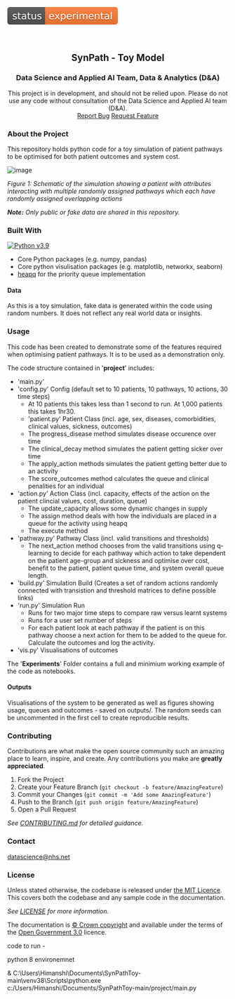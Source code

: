 <a name="readme-top"></a>
[![status: experimental](https://github.com/GIScience/badges/raw/master/status/experimental.svg)](https://github.com/GIScience/badges#experimental)

<!-- page header -->
<br/>
<div align="center">
    <h2 align="center">SynPath - Toy Model</h2>
    <h3 align="center">Data Science and Applied AI Team, Data & Analytics (D&A)</h3>
    <p align="center">
        This project is in development, and should not be relied upon. Please do not use any code without consultation of the Data Science and Applied AI team (D&A). 
        <br/>
        <a href="https://github.com/nhsengland/SynPathToy/issues">Report Bug</a>
        <a href="https://github.com/nhsengland/SynPathToy">Request Feature</a>
    </p>
</div>

### About the Project

This repository holds python code for a toy simulation of patient pathways to be optimised for both patient outcomes and system cost.  

<img width="1002" height="730" alt="image" src="https://github.com/user-attachments/assets/4268d811-d450-49ad-bb02-7415c34e05bc" />

*Figure 1: Schematic of the simulation showing a patient with attributes interacting with multiple randomly assigned pathways which each have randomly assigned overlapping actions*

_**Note:** Only public or fake data are shared in this repository._

### Built With

[![Python v3.9](https://img.shields.io/badge/python-v3.9-blue.svg)](https://www.python.org/downloads/release/python-3916/)
- Core Python packages (e.g. numpy, pandas)
- Core python visulisation packages (e.g. matplotlib, networkx, seaborn)
- [heapq](https://docs.python.org/3/library/heapq.html) for the priority queue implementation

#### Data
As this is a toy simulation, fake data is generated within the code using random numbers.   It does not reflect any real world data or insights. 

### Usage
This code has been created to demonstrate some of the features required when optimising patient pathways.   It is to be used as a demonstration only. 

The code structure contained in '**project**' includes:
- 'main.py'
- 'config.py' Config (default set to 10 patients, 10 pathways, 10 actions, 30 time steps) 
    - At 10 patients this takes less than 1 second to run.   At 1,000 patients this takes 1hr30.
    - 'patient.py' Patient Class (incl. age, sex, diseases, comorbidities, clinical values, sickness, outcomes)
    - The progress_disease method simulates disease occurence over time
    - The clinical_decay method simulates the patient getting sicker over time
    - The apply_action methods simulates the patient getting better due to an activity
    - The score_outcomes method calculates the queue and clinical penalities for an individual
- 'action.py' Action Class (incl. capacity, effects of the action on the patient clincial values, cost, duration, queue)
    - The update_capacity allows some dynamic changes in supply
    - The assign method deals with how the individuals are placed in a queue for the activity using heapq
    - The execute method 
- 'pathway.py' Pathway Class (incl. valid transitions and thresholds)
    - The next_action method chooses from the valid transitions using q-learning to decide for each pathway which action to take dependent on the patient age-group and sickness and optimise over cost, benefit to the patient, patient queue time, and system overall queue length. 
- 'build.py' Simulation Build (Creates a set of random actions randomly connected with transistion and threshold matrices to define possible links)
- 'run.py' Simulation Run 
    - Runs for two major time steps to compare raw versus learnt systems
    - Runs for a user set number of steps
    - For each patient look at each pathway if the patient is on this pathway choose a next action for them to be added to the queue for.  Calculate the outcomes and log the activity.
- 'vis.py' Visualisations of outcomes

The '**Experiments**' Folder contains a full and minimium working example of the code as notebooks.

#### Outputs
Visualisations of the system to be generated as well as figures showing usage, queues and outcomes - saved on outputs/.   The random seeds can be uncommented in the first cell to create reproducible results. 

### Contributing
Contributions are what make the open source community such an amazing place to learn, inspire, and create. Any contributions you make are **greatly appreciated**.

1. Fork the Project
2. Create your Feature Branch (`git checkout -b feature/AmazingFeature`)
3. Commit your Changes (`git commit -m 'Add some AmazingFeature'`)
4. Push to the Branch (`git push origin feature/AmazingFeature`)
5. Open a Pull Request

_See [CONTRIBUTING.md](./CONTRIBUTING.md) for detailed guidance._

### Contact
datascience@nhs.net

### License
Unless stated otherwise, the codebase is released under [the MIT Licence][mit].
This covers both the codebase and any sample code in the documentation.

_See [LICENSE](./LICENSE) for more information._

The documentation is [© Crown copyright][copyright] and available under the terms
of the [Open Government 3.0][ogl] licence.

[mit]: LICENCE
[copyright]: http://www.nationalarchives.gov.uk/information-management/re-using-public-sector-information/uk-government-licensing-framework/crown-copyright/
[ogl]: http://www.nationalarchives.gov.uk/doc/open-government-licence/version/3/

code to run -

python 8 environemnet 

& C:\Users\Himanshi\Documents\SynPathToy-main\venv38\Scripts\python.exe c:/Users/Himanshi/Documents/SynPathToy-main/project/main.py
